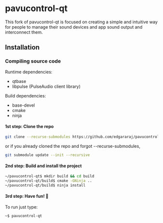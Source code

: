 # pavucontrol-qt

This fork of pavucontrol-qt is focused on creating a simple and intuitive way for people to manage their sound devices and app sound output and interconnect them.

## Installation

### Compiling source code

Runtime dependencies:
* qtbase
* libpulse (PulseAudio client library)

Build dependencies:
* base-devel
* cmake
* ninja

#### 1st step: Clone the repo
```bash
git clone --recurse-submodules https://github.com/edgararaj/pavucontrol-qt.git
```
or if you already cloned the repo and forgot --recurse-submodules,
```bash
git submodule update --init --recursive
```

#### 2nd step: Build and install the project
```bash
~/pavucontrol-qt$ mkdir build && cd build
~/pavucontrol-qt/build$ cmake -GNinja ..
~/pavucontrol-qt/build$ ninja install
```

#### 3rd step: Have fun! 🎉
To run just type:
```bash
~$ pavucontrol-qt
```
